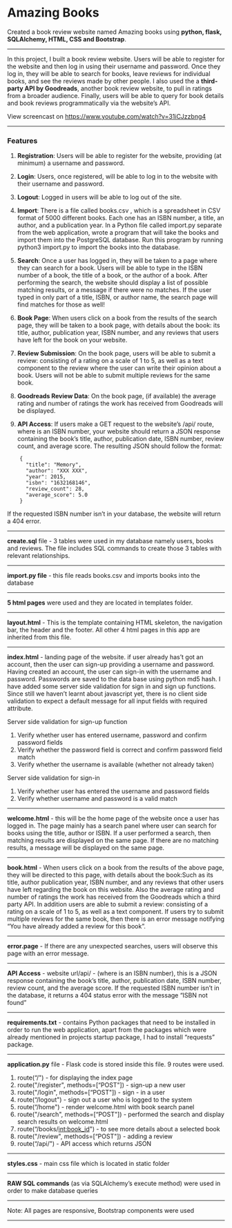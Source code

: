 # Amazing Books
Created a book review website named Amazing books using **python, flask, SQLAlchemy, HTML, CSS and Bootstrap**.

---
In this project, I built a book review website. Users will be able to register for the website and then log in using their username and password. Once they log in, they will be able to search for books, leave reviews for individual books, and see the reviews made by other people. I also used the a **third-party API by Goodreads**, another book review website, to pull in ratings from a broader audience. Finally, users will be able to query for book details and book reviews programmatically via the website’s API.


View screencast on https://www.youtube.com/watch?v=31iCJzzbng4

---
### Features

1. **Registration**: Users will be able to register for the website, providing (at minimum) a username and password. 

2. **Login**: Users, once registered, will be able to log in to the website with their username and password.

3. **Logout**: Logged in users will be able to log out of the site.

4. **Import**: There is a file called books.csv , which is a spreadsheet in CSV format of 5000 different books. Each one has an ISBN number, a title, an author, and a publication year. In a Python file called import.py separate from the web application, wrote a program that will take the books and import them into the PostgreSQL database. Run this program by running python3 import.py to import the books into the database.

5. **Search**: Once a user has logged in, they will be taken to a page where they can search for a book. Users will be able to type in the ISBN number of a book, the title of a book, or the author of a book. After performing the search, the website should display a list of possible matching results, or a message if there were no matches. If the user typed in only part of a title, ISBN, or author name, the search page will find matches for those as well!

6. **Book Page**: When users click on a book from the results of the search page, they will be taken to a book page, with details about the book: its title, author, publication year, ISBN number, and any reviews that users have left for the book on your website.

7. **Review Submission**: On the book page, users will be able to submit a review: consisting of a rating on a scale of 1 to 5, as well as a text component to the review where the user can write their opinion about a book. Users will not be able to submit multiple reviews for the same book.

8. **Goodreads Review Data**: On the book page, (if available) the average rating and number of ratings the work has received from Goodreads will be displayed.

9. **API Access**: If users make a GET request to the website’s /api/<isbn> route, where <isbn> is an ISBN number, your website should return a JSON response containing the book’s title, author, publication date, ISBN number, review count, and average score. The resulting JSON should follow the format:

```
    {
      "title": "Memory", 
      "author": "XXX XXX", 
      "year": 2015,
      "isbn": "1632168146", 
      "review_count": 28, 
      "average_score": 5.0
    }
```
If the requested ISBN number isn’t in your database, the website will return a 404 error.

---

**create.sql** file - 3 tables were used in my database namely users, books and reviews. The file includes SQL commands to create those 3 tables with relevant relationships.

---

**import.py file** -  this file reads books.csv and imports books into the database 

---

**5 html pages** were used and they are located in templates folder. 

---

**layout.html** - This is the template containing HTML skeleton, the navigation bar, the header and the footer.  All other 4 html pages in this app are inherited  from this file.   

---

**index.html** - landing page of the website. if user already has’t got an account, then the user can sign-up providing a username and password.  Having created an account, the user can sign-in with the username and password. Passwords are saved to the data base using python md5 hash. I have added some server side validation for sign in and sign up functions. Since still we haven’t learnt about javascript yet, there is no client side validation to expect a default message for all input fields with required attribute.

Server side validation for sign-up function
1. Verify whether user has entered username, password and confirm password fields
2. Verify whether the password field is correct and confirm password field match
3. Verify whether the username is available (whether not already taken)

Server side validation  for sign-in
1. Verify whether user has entered the  username and password fields
2. Verify whether username and password is a valid match

---

**welcome.html** - this will be the home page of the website once a user has logged in. The page mainly has a search panel where user can search for books using the title, author or ISBN. If a user performed a search, then matching results are displayed on the same page. If there are no matching results, a message will be displayed on the same page. 

---

**book.html**   - When users click on a book from the results of the above page, they will be directed to this page, with details about the book:Such as its title, author publication year, ISBN number, and any reviews that other users have left regarding the book on this website. Also the average rating and number of ratings the work has received from the Goodreads which a third party API. In addition users are able to submit a review: consisting of a rating on a scale of 1 to 5, as well as a text component. If users try to submit multiple reviews for the same book, then there is an error message notifying “You have already added a review for this book”.

---

**error.page** - If there are any unexpected searches, users will observe this page with an error message.

---

**API Access** - website url/api/<isbn> - (where <isbn> is an ISBN number), this is a JSON response containing the book’s title, author, publication date, ISBN number, review count, and the average score. If the requested ISBN number isn’t in the database, it returns a 404 status error with the message “ISBN not found”

---

**requirements.txt** - contains Python packages that need to be installed in order to run the web application, apart from the packages which were already mentioned in projects startup package, I had to install “requests” package.

---

**application.py** file - Flask code is stored inside this file. 9 routes were used.
1. route(“/") - for displaying the index page
2. route("/register", methods=[“POST"]) - sign-up a new user
3. route("/login", methods=[“POST"]) - sign - in a user
4. route(“/logout") - sign out a user who is logged to the system
5. route(“/home") - render welcome.html with book search panel
6. route("/search", methods=[“POST"]) - performed the search and display search 			results on welcome.html
7. route(“/books/<int:book_id>") - to see more details about a selected book
8. route("/review", methods=[“POST"]) - adding a review
9. route(“/api/<isbn>") - API access which returns JSON

---

**styles.css**  - main css file which is located in static folder

---

**RAW SQL commands** (as via SQLAlchemy’s execute method) were used in order to make database queries

---
Note: All pages are responsive, Bootstrap components were used

---


